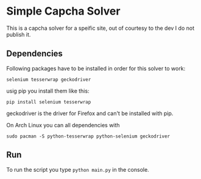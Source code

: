 # Simple Capcha Solver
This is a capcha solver for a speific site, out of courtesy to the dev I do not publish it.

## Dependencies
Following packages have to be installed in order for this solver to work:

`selenium tesserwrap geckodriver`

usig pip you install them like this:

`pip install selenium tesserwrap`

geckodriver is the driver for Firefox and can't be installed with pip.

On Arch Linux you can all dependencies with 
```vim
sudo pacman -S python-tesserwrap python-selenium geckodriver
``` 

## Run
To run the script you type `python main.py` in the console.
